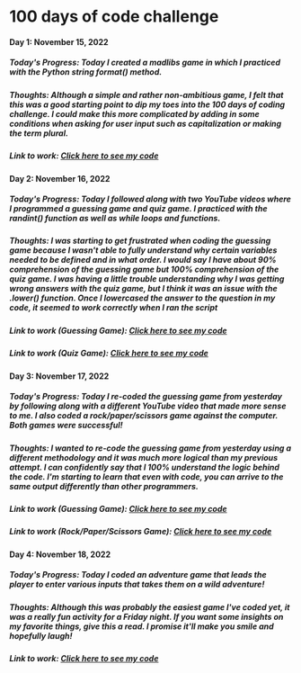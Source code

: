 # 100 days of code challenge

#### Day 1: November 15, 2022

##### **Today's Progress:** Today I created a madlibs game in which I practiced with the Python string format() method. 

##### **Thoughts:** Although a simple and rather non-ambitious game, I felt that this was a good starting point to dip my toes into the 100 days of coding challenge. I could make this more complicated by adding in some conditions when asking for user input such as capitalization or making the term plural. 

##### **Link to work:** [Click here to see my code](https://github.com/ashlyn-musgrave/100-days-of-code-challenge/blob/main/Day%201%20-%20Madlibs.py)

#### Day 2: November 16, 2022

##### **Today's Progress:** Today I followed along with two YouTube videos where I programmed a guessing game and quiz game. I practiced with the randint() function as well as while loops and functions. 

##### **Thoughts:** I was starting to get frustrated when coding the guessing game because I wasn't able to fully understand why certain variables needed to be defined and in what order. I would say I have about 90% comprehension of the guessing game but 100% comprehension of the quiz game. I was having a little trouble understanding why I was getting wrong answers with the quiz game, but I think it was an issue with the .lower() function. Once I lowercased the answer to the question in my code, it seemed to work correctly when I ran the script

##### **Link to work (Guessing Game):** [Click here to see my code](https://github.com/ashlyn-musgrave/100-Days-of-Code-Challenge-Python/blob/main/Day%202%20-Guessing%20Game.py)    
##### **Link to work (Quiz Game):** [Click here to see my code](https://github.com/ashlyn-musgrave/100-Days-of-Code-Challenge-Python/blob/main/Day%202%20-%20Quiz%20Game.py)
                
#### Day 3: November 17, 2022

##### **Today's Progress:** Today I re-coded the guessing game from yesterday by following along with a different YouTube video that made more sense to me. I also coded a rock/paper/scissors game against the computer. Both games were successful!

##### **Thoughts:** I wanted to re-code the guessing game from yesterday using a different methodology and it was much more logical than my previous attempt. I can confidently say that I 100% understand the logic behind the code. I'm starting to learn that even with code, you can arrive to the same output differently than other programmers. 

##### **Link to work (Guessing Game):** [Click here to see my code](https://github.com/ashlyn-musgrave/100-Days-of-Code-Challenge-Python/blob/main/Day%203%20-%20Guessing%20Game.py)
##### **Link to work (Rock/Paper/Scissors Game):** [Click here to see my code](https://github.com/ashlyn-musgrave/100-Days-of-Code-Challenge-Python/blob/main/Day%203%20-%20Rock%20Paper%20Scissors.py)

#### Day 4: November 18, 2022

##### **Today's Progress:** Today I coded an adventure game that leads the player to enter various inputs that takes them on a wild adventure! 

##### **Thoughts:** Although this was probably the easiest game I've coded yet, it was a really fun activity for a Friday night. If you want some insights on my favorite things, give this a read. I promise it'll make you smile and hopefully laugh! 

##### **Link to work:** [Click here to see my code](https://github.com/ashlyn-musgrave/100-Days-of-Code-Challenge-Python/blob/main/Day%204%20-%20Adventure%20Game.py)

